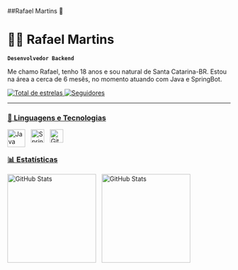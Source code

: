 ##Rafael Martins 👋
#  👨‍💻 Rafael Martins

**`Desenvolvedor Backend`**

Me chamo Rafael, tenho 18 anos e sou natural de Santa Catarina-BR. Estou na área a cerca de 6 mesês, no momento atuando com Java e SpringBot.
</p
    </a> 
    <a href="https://github.com/Larissakich?tab=repositories&sort=stargazers">
        <img 
            alt="Total de estrelas" 
            title="Total de estrelas GitHub" 
            src="https://custom-icon-badges.demolab.com/github/stars/MartinsBackend?color=55960c&style=for-the-badge&labelColor=488207&logo=star&label=estrelas"
            />
                </a>
     <a href="https://github.com/MartinsBackend?tab=followers">
        <img 
            alt="Seguidores" 
            title="Me siga no GitHub" 
            src="https://custom-icon-badges.demolab.com/github/followers/MartinsBackend?color=236ad3&labelColor=1155ba&style=for-the-badge&logo=github&label=Seguidores&logoColor=white"
        />
</p>

---
            

### 🤖 Linguagens e Tecnologias

<img 
    align="left" 
    alt="Java" 
    title="Java"
    width="40px" 
    style="padding-right: 10px;" 
    src="https://cdn.jsdelivr.net/gh/devicons/devicon@latest/icons/java/java-plain-wordmark.svg"
/>
<img 
    align="left" 
    alt="Spring" 
    title="Spring"
    width="30px" 
    style="padding-right: 10px;" 
    src="https://cdn.jsdelivr.net/gh/devicons/devicon@latest/icons/spring/spring-original.svg"
/>
<img 
    align="left" 
    alt="Git" 
    title="Git"
    width="30px" 
    style="padding-right: 10px;" 
    src="https://cdn.jsdelivr.net/gh/devicons/devicon@latest/icons/git/git-original.svg" 
/>


<br/>
<br/>

### 📊 Estatísticas

<p>
  <img 
    align="left" 
    alt="GitHub Stats" 
    height="200" 
    style="padding-right: 10px;" 
    src="https://github-readme-stats.vercel.app/api?username=MartinsBackend&show_icons=true&theme=tokyonight&include_all_commits=true&locale=pt-br" 
  />

<img 
      align="left" 
      alt="GitHub Stats" 
      height="200" 
      src="https://github-readme-stats.vercel.app/api/top-langs/?username=MartinsBackend&theme=tokyonight&layout=compact&custom_title=Tecnologias&langs_count=9" 
  />

</p>

